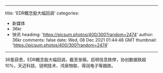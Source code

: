 
---
title: 'EDR概念股大幅回调'
categories: 
 - 新媒体
 - 36kr
 - 快讯
headimg: 'https://picsum.photos/400/300?random=2474'
author: 36kr
comments: false
date: Wed, 08 Dec 2021 01:44:48 GMT
thumbnail: 'https://picsum.photos/400/300?random=2474'
---

<div>   
36氪获悉，EDR概念股大幅回调，截至发稿，启明信息跌停，协创数据跌超10%，天迈科技、锐明技术、鸿泉物联、得润电子等跟跌。  
</div>
            